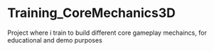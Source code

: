 # Training_CoreMechanics3D
Project where i train to build different core gameplay mechaincs, for educational and demo purposes
